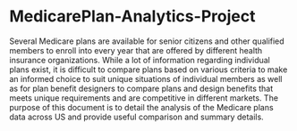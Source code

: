 # MedicarePlan-Analytics-Project
Several Medicare plans are available for senior citizens and other qualified members to enroll into every year 
that are offered by different health insurance organizations. 
While a lot of information regarding individual plans exist, it is difficult to compare plans based on various criteria 
to make an informed choice to suit unique situations of individual members as well as 
for plan benefit designers to compare plans and design benefits that meets unique requirements and 
are competitive in different markets. 
The purpose of this document is to detail the analysis of the Medicare plans data across US and 
provide useful comparison and summary details.
